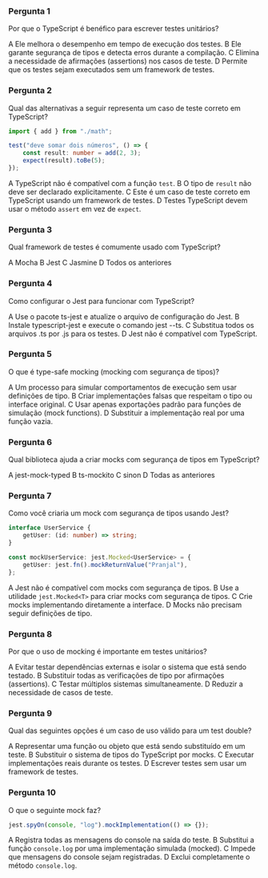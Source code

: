 ### Pergunta 1
Por que o TypeScript é benéfico para escrever testes unitários?

A Ele melhora o desempenho em tempo de execução dos testes.
B Ele garante segurança de tipos e detecta erros durante a compilação.
C Elimina a necessidade de afirmações (assertions) nos casos de teste.
D Permite que os testes sejam executados sem um framework de testes.

### Pergunta 2
Qual das alternativas a seguir representa um caso de teste correto em TypeScript?

```ts
import { add } from "./math";

test("deve somar dois números", () => {
    const result: number = add(2, 3);
    expect(result).toBe(5);
});
```

A TypeScript não é compatível com a função `test`.
B O tipo de `result` não deve ser declarado explicitamente.
C Este é um caso de teste correto em TypeScript usando um framework de testes.
D Testes TypeScript devem usar o método `assert` em vez de `expect`.


### Pergunta 3
Qual framework de testes é comumente usado com TypeScript?

A Mocha
B Jest
C Jasmine
D Todos os anteriores


### Pergunta 4
Como configurar o Jest para funcionar com TypeScript?

A Use o pacote ts-jest e atualize o arquivo de configuração do Jest.
B Instale typescript-jest e execute o comando jest --ts.
C Substitua todos os arquivos .ts por .js para os testes.
D Jest não é compatível com TypeScript.


### Pergunta 5
O que é type-safe mocking (mocking com segurança de tipos)?

A Um processo para simular comportamentos de execução sem usar definições de tipo.
B Criar implementações falsas que respeitam o tipo ou interface original.
C Usar apenas exportações padrão para funções de simulação (mock functions).
D Substituir a implementação real por uma função vazia.

### Pergunta 6
Qual biblioteca ajuda a criar mocks com segurança de tipos em TypeScript?

A jest-mock-typed
B ts-mockito
C sinon
D Todas as anteriores

### Pergunta 7
Como você criaria um mock com segurança de tipos usando Jest?
```ts
interface UserService {
    getUser: (id: number) => string;
}

const mockUserService: jest.Mocked<UserService> = {
    getUser: jest.fn().mockReturnValue("Pranjal"),
};
```

A Jest não é compatível com mocks com segurança de tipos.
B Use a utilidade `jest.Mocked<T>` para criar mocks com segurança de tipos.
C Crie mocks implementando diretamente a interface.
D Mocks não precisam seguir definições de tipo.


### Pergunta 8
Por que o uso de mocking é importante em testes unitários?

A Evitar testar dependências externas e isolar o sistema que está sendo testado.
B Substituir todas as verificações de tipo por afirmações (assertions).
C Testar múltiplos sistemas simultaneamente.
D Reduzir a necessidade de casos de teste.


### Pergunta 9
Qual das seguintes opções é um caso de uso válido para um test double?

A Representar uma função ou objeto que está sendo substituído em um teste.
B Substituir o sistema de tipos do TypeScript por mocks.
C Executar implementações reais durante os testes.
D Escrever testes sem usar um framework de testes.


### Pergunta 10
O que o seguinte mock faz?

```ts
jest.spyOn(console, "log").mockImplementation(() => {});
```

A Registra todas as mensagens do console na saída do teste.
B Substitui a função `console.log` por uma implementação simulada (mocked).
C Impede que mensagens do console sejam registradas.
D Exclui completamente o método `console.log`.



